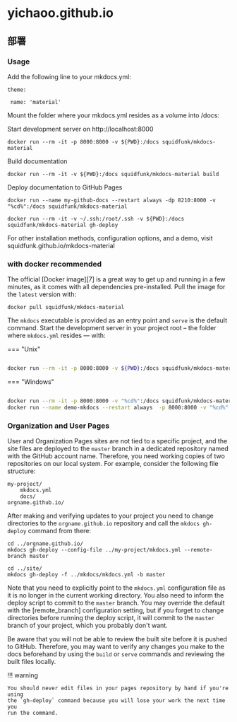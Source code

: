 # yichaoo.github.io

## 部署

### **Usage**

Add the following line to your mkdocs.yml:

```
theme:

 name: 'material'
```

Mount the folder where your mkdocs.yml resides as a volume into /docs:



Start development server on http://localhost:8000



```
docker run --rm -it -p 8000:8000 -v ${PWD}:/docs squidfunk/mkdocs-material
```

Build documentation



```
docker run --rm -it -v ${PWD}:/docs squidfunk/mkdocs-material build
```

Deploy documentation to GitHub Pages

```
docker run --name my-github-docs --restart always -dp 8210:8000 -v "%cd%":/docs squidfunk/mkdocs-material
```

```
docker run --rm -it -v ~/.ssh:/root/.ssh -v ${PWD}:/docs squidfunk/mkdocs-material gh-deploy 
```

For other installation methods, configuration options, and a demo, visit squidfunk.github.io/mkdocs-material

### with docker recommended

The official [Docker image][7] is a great way to get up and running in a few
minutes, as it comes with all dependencies pre-installed. Pull the image for the 
`latest` version with:

```
docker pull squidfunk/mkdocs-material
```

The `mkdocs` executable is provided as an entry point and `serve` is the default
command. Start the development server in your project root – the folder where
`mkdocs.yml` resides — with:

=== "Unix"

```sh

docker run --rm -it -p 8000:8000 -v ${PWD}:/docs squidfunk/mkdocs-material

```

=== "Windows"

```sh

docker run --rm -it -p 8000:8000 -v "%cd%":/docs squidfunk/mkdocs-material
docker run --name demo-mkdocs --restart always  -p 8000:8000 -v "%cd%":/docs squidfunk/mkdocs-material

```

### Organization and User Pages

User and Organization Pages sites are not tied to a specific project, and the
site files are deployed to the `master` branch in a dedicated repository named
with the GitHub account name. Therefore, you need working copies of two
repositories on our local system. For example, consider the following file
structure:

```
my-project/
    mkdocs.yml
    docs/
orgname.github.io/
```

After making and verifying updates to your project you need to change
directories to the `orgname.github.io` repository and call the
`mkdocs gh-deploy` command from there:

```
cd ../orgname.github.io/
mkdocs gh-deploy --config-file ../my-project/mkdocs.yml --remote-branch master
```

```
cd ../site/
mkdocs gh-deploy -f ../mkdocs/mkdocs.yml -b master
```
Note that you need to explicitly point to the `mkdocs.yml` configuration file as
it is no longer in the current working directory. You also need to inform the
deploy script to commit to the `master` branch. You may override the default
with the [remote_branch] configuration setting, but if you forget to change
directories before running the deploy script, it will commit to the `master`
branch of your project, which you probably don't want.

Be aware that you will not be able to review the built site before it is pushed
to GitHub. Therefore, you may want to verify any changes you make to the docs
beforehand by using the `build` or `serve` commands and reviewing the built
files locally.

!!! warning

    You should never edit files in your pages repository by hand if you're using
    the `gh-deploy` command because you will lose your work the next time you
    run the command.
